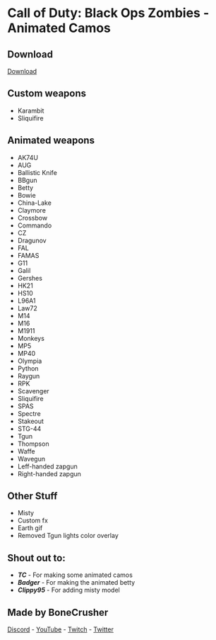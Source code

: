 # Call of Duty: Black Ops Zombies - Animated Camos

## Download

[Download](https://drive.google.com/file/d/1_9d2jydiR6XqihxOnK1ar3Y0IMJ9X2Ap/view?usp=drive_link)

## Custom weapons

- Karambit
- Sliquifire

## Animated weapons

- AK74U
- AUG
- Ballistic Knife
- BBgun
- Betty
- Bowie
- China-Lake
- Claymore
- Crossbow
- Commando
- CZ
- Dragunov
- FAL
- FAMAS
- G11
- Galil
- Gershes
- HK21
- HS10
- L96A1
- Law72
- M14
- M16
- M1911
- Monkeys
- MP5
- MP40
- Olympia
- Python
- Raygun
- RPK
- Scavenger
- Sliquifire
- SPAS
- Spectre
- Stakeout
- STG-44
- Tgun
- Thompson
- Waffe
- Wavegun
- Leff-handed zapgun
- Right-handed zapgun

## Other Stuff

- Misty
- Custom fx
- Earth gif
- Removed Tgun lights color overlay


## Shout out to:

- **_TC_** - For making some animated camos
- **_Badger_** - For making the animated betty
- **_Clippy95_** - For adding misty model

## Made by BoneCrusher

[Discord](https://discord.gg/QPzeje6g) - [YouTube](https://www.youtube.com/channel/UCLspKNozGvrYlb6RCQs6apg) - [Twitch](https://www.twitch.tv/bonecrusher_easy) - [Twitter](https://twitter.com/llBoneCrusherll)
